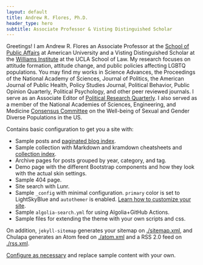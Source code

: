 ```yaml
---
layout: default
title: Andrew R. Flores, Ph.D.
header_type: hero
subtitle: Associate Professor & Visting Distinguished Scholar
---
```


Greetings! I am Andrew R. Flores an Associate Professor at the [School of Public Affairs](https://www.american.edu/spa/) at American University and a Visting Distinguished Scholar at the [Williams Institute](https://williamsinstitute.law.ucla.edu/) at the UCLA School of Law.  My research focuses on attitude formation, attitude change, and public policies affecting LGBTQ populations. You may find my works in Science Advances, the Proceedings of the National Academy of Sciences, Journal of Politics, the American Journal of Public Health, Policy Studies Journal, Political Behavior, Public Opinion Quarterly, Political Psychology, and other peer reviewed journals. I serve as an Associate Editor of [Political Research Quarterly](https://journals.sagepub.com/home/prq). I also served as a member of the National Academies of Sciences, Engineering, and Medicine [Consensus Committee](https://nap.nationalacademies.org/catalog/25877/understanding-the-well-being-of-lgbtqi-populations) on the Well-being of Sexual and Gender Diverse Populations in the US.

Contains basic configuration to get you a site with:

- Sample posts and [paginated blog index](./blog/).
- Sample collection with Markdown and kramdown cheatsheets and [collection index](./cheatsheets).
- Archive pages for posts grouped by year, category, and tag.
- Demo page with the different Bootstrap components and how they look with the actual skin settings.
- Sample 404 page.
- Site search with Lunr.
- Sample `_config` with minimal configuration. `primary` color is set to <span class="text-primary">LightSkyBlue</span> and `autothemer` is enabled. [Learn how to customize your site](https://dieghernan.github.io/chulapa/docs/03-theming).
- Sample `algolia-search.yml` for using Algolia+GitHub Actions.
- Sample files for extending the theme with your own scripts and css.

On addition, `jekyll-sitemap` generates your sitemap on [./sitemap.xml](./sitemap.xml), and Chulapa generates an Atom feed on [./atom.xml](./atom.xml) and a RSS 2.0 feed on [./rss.xml](./rss.xml).

[Configure as necessary](https://dieghernan.github.io/chulapa/docs/02-config) and replace sample content with your own.
